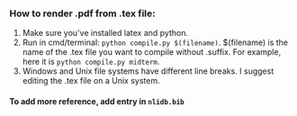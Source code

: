 ### How to render .pdf from .tex file:

1. Make sure you've installed latex and python.
2. Run in cmd/terminal: `python compile.py $(filename)`. $(filename) is the name of the .tex file you want to compile without .suffix. For example, here it is `python compile.py midterm`.
3. Windows and Unix file systems have different line breaks. I suggest editing the .tex file on a Unix system.

#### To add more reference, add entry in `nlidb.bib`
